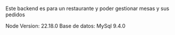 Este backend es para un restaurante y poder gestionar mesas y sus pedidos

Node Version: 22.18.0
Base de datos: MySql 9.4.0